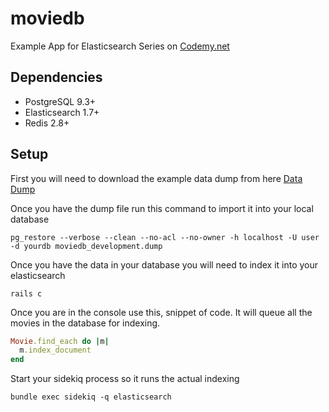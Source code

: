 # moviedb

Example App for Elasticsearch Series on [Codemy.net](https://www.codemy.net/posts/search/keyword/elasticsearch)

## Dependencies

+ PostgreSQL 9.3+
+ Elasticsearch 1.7+
+ Redis 2.8+

## Setup

First you will need to download the example data dump from here [Data Dump](https://www.dropbox.com/s/reim7b8fviwubn9/moviedb_development.dump?dl=0)

Once you have the dump file run this command to import it into your local database

```shell
pg_restore --verbose --clean --no-acl --no-owner -h localhost -U user -d yourdb moviedb_development.dump
```

Once you have the data in your database you will need to index it into your elasticsearch

```shell
rails c
```

Once you are in the console use this, snippet of code. It will queue all the movies in the database for indexing.

```ruby
Movie.find_each do |m|
  m.index_document
end
```

Start your sidekiq process so it runs the actual indexing

```shell
bundle exec sidekiq -q elasticsearch
```